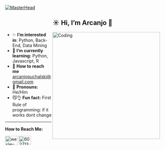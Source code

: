 [![MasterHead](https://media.giphy.com/media/jnWAi68AxKQKLwL1Dy/giphy.gif)](...)

<h2 align="center" > ☀️ Hi, I’m Arcanjo 🌿</h2>

  <img align="right" alt="Coding" width="350" src="https://media3.giphy.com/media/v1.Y2lkPTc5MGI3NjExMGUxMWY2N3BvNXA0bjFuNWVzNmxsNTZkNnA3bWFqbzZoZ2trbjVpYiZlcD12MV9pbnRlcm5hbF9naWZfYnlfaWQmY3Q9Zw/NNVWeKWyh2p026Or91/giphy.gif">
  
- ✨ **I’m interested in**: Python, Back-End, Data Mining
- 📒 **I’m currently learning:** Python, Javascript, R  
- 🧭 **How to reach me** arcanjopuchalski@gmail.com
- 🦒 **Pronouns:** He/Him
- 😼👌 **Fun fact:** First Rule of programming: if it works dont change

<hr></hr>

**How to Reach Me:**

<a href="https://twitter.com/ag_puchalski" target="blank"><img align="center" src="https://raw.githubusercontent.com/rahuldkjain/github-profile-readme-generator/master/src/images/icons/Social/twitter.svg" alt="wesley_beatz" height="30" width="40" /></a>
<a href="https://discord.com/users/lutone#0000" target="blank"><img align="center" src="https://raw.githubusercontent.com/rahuldkjain/github-profile-readme-generator/master/src/images/icons/Social/discord.svg" alt="602713759865110528" height="30" width="40" /></a>
<!---
ag-puchalski/ag-puchalski is a ✨ special ✨ repository because its `README.md` (this file) appears on your GitHub profile.
You can click the Preview link to take a look at your changes.
--->
